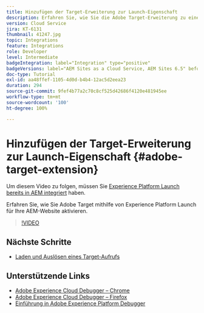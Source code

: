 ```yaml
---
title: Hinzufügen der Target-Erweiterung zur Launch-Eigenschaft
description: Erfahren Sie, wie Sie die Adobe Target-Erweiterung zu einer Adobe Experience Platform Launch-Eigenschaft hinzufügen.
version: Cloud Service
jira: KT-6131
thumbnail: 41247.jpg
topic: Integrations
feature: Integrations
role: Developer
level: Intermediate
badgeIntegration: label="Integration" type="positive"
badgeVersions: label="AEM Sites as a Cloud Service, AEM Sites 6.5" before-title="false"
doc-type: Tutorial
exl-id: aa48ffef-1105-4d0d-b4b4-12ac5d2eea23
duration: 294
source-git-commit: 9fef4b77a2c70c8cf525d42686f4120e481945ee
workflow-type: tm+mt
source-wordcount: '100'
ht-degree: 100%

---
```


# Hinzufügen der Target-Erweiterung zur Launch-Eigenschaft {#adobe-target-extension}

Um diesem Video zu folgen, müssen Sie [Experience Platform Launch bereits in AEM integriert](../experience-platform/data-collection/tags/overview.md) haben.

Erfahren Sie, wie Sie Adobe Target mithilfe von Experience Platform Launch für Ihre AEM-Website aktivieren.

>[!VIDEO](https://video.tv.adobe.com/v/41247?quality=12&learn=on)

## Nächste Schritte

+ [Laden und Auslösen eines Target-Aufrufs](./load-and-fire-target.md)

## Unterstützende Links

+ [Adobe Experience Cloud Debugger – Chrome](https://chrome.google.com/webstore/detail/adobe-experience-platform/bfnnokhpnncpkdmbokanobigaccjkpob)
+ [Adobe Experience Cloud Debugger – Firefox](https://addons.mozilla.org/en-US/firefox/addon/adobe-experience-platform-dbg/)
+ [Einführung in Adobe Experience Platform Debugger](https://experienceleague.adobe.com/docs/platform-learn/data-collection/debugger/overview.html?lang=de)
